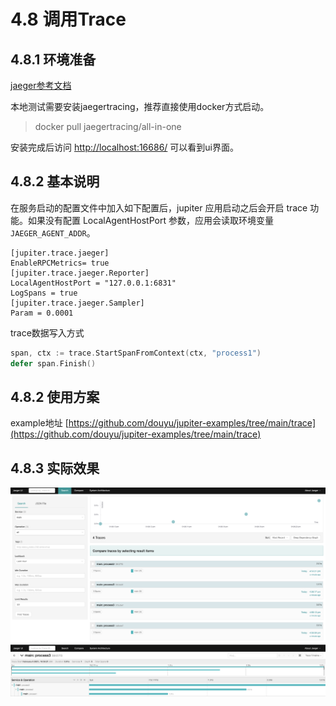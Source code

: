 # 4.8 调用Trace

## 4.8.1 环境准备

[jaeger参考文档](https://www.jaegertracing.io/docs/1.21/getting-started/) 


本地测试需要安装jaegertracing，推荐直接使用docker方式启动。
> docker pull jaegertracing/all-in-one 


安装完成后访问 [http://localhost:16686/](http://localhost:16686/) 可以看到ui界面。

## 4.8.2 基本说明
在服务启动的配置文件中加入如下配置后，jupiter 应用启动之后会开启 trace 功能。如果没有配置 LocalAgentHostPort 参数，应用会读取环境变量`JAEGER_AGENT_ADDR`。
```
[jupiter.trace.jaeger]
EnableRPCMetrics= true
[jupiter.trace.jaeger.Reporter]
LocalAgentHostPort = "127.0.0.1:6831"
LogSpans = true
[jupiter.trace.jaeger.Sampler]
Param = 0.0001
```
trace数据写入方式

```go
span, ctx := trace.StartSpanFromContext(ctx, "process1")
defer span.Finish()
```

## 4.8.2 使用方案

example地址 [https://github.com/douyu/jupiter-examples/tree/main/trace](https://github.com/douyu/jupiter-examples/tree/main/trace)

## 4.8.3 实际效果

![](../static/jupiter/trace2.1.png)
![](../static/jupiter/trace2.2.png)

